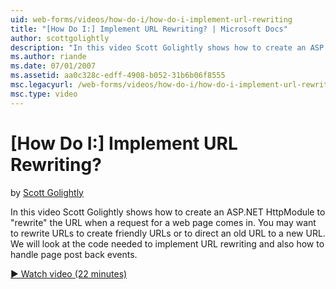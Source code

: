 ```yaml
---
uid: web-forms/videos/how-do-i/how-do-i-implement-url-rewriting
title: "[How Do I:] Implement URL Rewriting? | Microsoft Docs"
author: scottgolightly
description: "In this video Scott Golightly shows how to create an ASP.NET HttpModule to 'rewrite' the URL when a request for a web page comes in. You may want to rewrite..."
ms.author: riande
ms.date: 07/01/2007
ms.assetid: aa0c328c-edff-4908-b052-31b6b06f8555
msc.legacyurl: /web-forms/videos/how-do-i/how-do-i-implement-url-rewriting
msc.type: video
---
```

[How Do I:] Implement URL Rewriting?
====================
by [Scott Golightly](https://github.com/scottgolightly)

In this video Scott Golightly shows how to create an ASP.NET HttpModule to "rewrite" the URL when a request for a web page comes in. You may want to rewrite URLs to create friendly URLs or to direct an old URL to a new URL. We will look at the code needed to implement URL rewriting and also how to handle page post back events.

[&#9654; Watch video (22 minutes)](https://channel9.msdn.com/Blogs/ASP-NET-Site-Videos/how-do-i-implement-url-rewriting)
